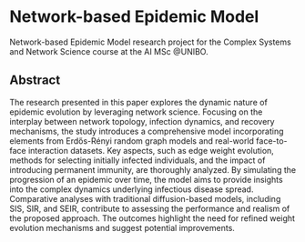 # Network-based Epidemic Model
Network-based Epidemic Model research project for the Complex Systems and Network Science course at the AI MSc @UNIBO.
## Abstract
The research presented in this paper explores the dynamic nature of epidemic evolution by leveraging network science. Focusing on the interplay between network topology, infection dynamics, and recovery mechanisms, the study introduces a comprehensive model incorporating elements from Erdős-Rényi random graph models and real-world face-to-face interaction datasets. Key aspects, such as edge weight evolution, methods for selecting initially infected individuals, and the impact of introducing permanent immunity, are thoroughly analyzed. By simulating the progression of an epidemic over time, the model aims to provide insights into the complex dynamics underlying infectious disease spread.
Comparative analyses with traditional diffusion-based models, including SIS, SIR, and SEIR, contribute to assessing the performance and realism of the proposed approach. The outcomes highlight the need for refined weight evolution mechanisms and suggest potential improvements.

